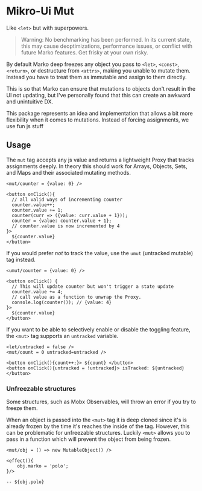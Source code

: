 # Mikro-Ui Mut

Like `<let>` but with superpowers.

> Warning: No benchmarking has been performed. In its current state, this may cause deoptimizations, performance issues, or conflict with future Marko features. Get frisky at your own risky.

By default Marko deep freezes any object you pass to `<let>`, `<const>`, `<return>`, or 
destructure from `<attrs>`, making you unable to mutate them. Instead you have to treat them as immutable and assign to them directly.

This is so that Marko can ensure that mutations to objects don't result in the UI not updating, but I've personally found that this can create an awkward and unintuitive DX.

This package represents an idea and implementation that allows a bit more flexibility when it comes to mutations. Instead of forcing assignments, we use fun js stuff

## Usage

The `mut` tag accepts any js value and returns a lightweight Proxy that tracks assignments deeply. In theory this should work for Arrays, Objects, Sets, and Maps and their associated mutating methods.

```marko
<mut/counter = {value: 0} />

<button onClick(){
  // all valid ways of incrementing counter
  counter.value++;
  counter.value += 1;
  counter(curr => ({value: curr.value + 1}));
  counter = {value: counter.value + 1};
  // counter.value is now incremented by 4
}>
  ${counter.value}
</button>
```

If you would prefer _not_ to track the value, use the `umut` (untracked mutable) tag instead. 

```marko
<umut/counter = {value: 0} />

<button onClick() {
  // This will update counter but won't trigger a state update
  counter.value += 4;
  // call value as a function to unwrap the Proxy.
  console.log(counter()); // {value: 4}
}>
  ${counter.value}
</button>
```

If you want to be able to selectively enable or disable the toggling feature, the `<mut>` tag supports an `untracked` variable.

```marko
<let/untracked = false />
<mut/count = 0 untracked=untracked />

<button onClick(){count++;}> ${count} </button>
<button onClick(){untracked = !untracked}> isTracked: ${untracked} </button>
```

### Unfreezable structures

Some structures, such as Mobx Observables, will throw an error if you try to freeze them.

When an object is passed into the `<mut>` tag it is deep cloned since it's is already frozen by the time it's reaches the inside of the tag. However, this can be problematic for unfreezable structures. Luckily `<mut>` allows you to pass in a function which will prevent the object from being frozen. 

```marko
<mut/obj = () => new MutableObject() />

<effect(){
    obj.marko = 'polo';
}/>

-- ${obj.polo}
```
